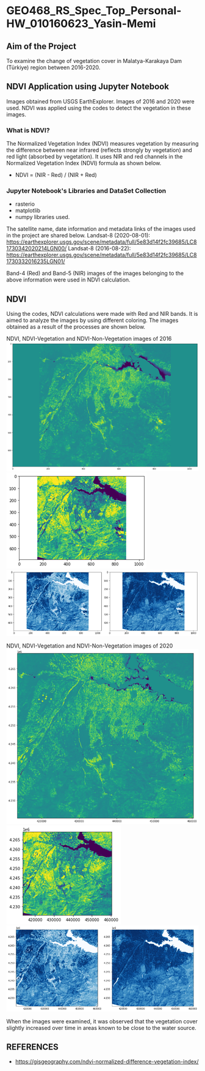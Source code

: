 # GEO468_RS_Spec_Top_Personal-HW_010160623_Yasin-Memi
## Aim of the Project
To examine the change of vegetation cover in Malatya-Karakaya Dam (Türkiye) region between 2016-2020.

## NDVI Application using Jupyter Notebook
Images obtained from USGS EarthExplorer. Images of 2016 and 2020 were used. NDVI was applied using the codes to detect the vegetation in these images.

### What is NDVI?
The Normalized Vegetation Index (NDVI) measures vegetation by measuring the difference between near infrared (reflects strongly by vegetation) and red light (absorbed by vegetation).
It uses NIR and red channels in the Normalized Vegetation Index (NDVI) formula as shown below.
- NDVI = (NIR - Red) / (NIR + Red)

### Jupyter Notebook's Libraries and DataSet Collection
- rasterio
- matplotlib
- numpy libraries used.

The satellite name, date information and metadata links of the images used in the project are shared below.
Landsat-8 (2020-08-01): https://earthexplorer.usgs.gov/scene/metadata/full/5e83d14f2fc39685/LC81730342020214LGN00/
Landsat-8 (2016-08-22): https://earthexplorer.usgs.gov/scene/metadata/full/5e83d14f2fc39685/LC81730332016235LGN01/

Band-4 (Red) and Band-5 (NIR) images of the images belonging to the above information were used in NDVI calculation.

## NDVI
Using the codes, NDVI calculations were made with Red and NIR bands. It is aimed to analyze the images by using different coloring. The images obtained as a result of the processes are shown below.

NDVI, NDVI-Vegetation and NDVI-Non-Vegetation images of 2016
![2016](2016.png) ![vegetation_2016](vegetation_2016.png) ![non-vegetation_2016](non-vegetation_2016.png)

NDVI, NDVI-Vegetation and NDVI-Non-Vegetation images of 2020
![2020](2020.png) ![vegetation_2020](vegetation_2020.png) ![non-vegetation_2020](non-vegetation_2020.png)

When the images were examined, it was observed that the vegetation cover slightly increased over time in areas known to be close to the water source.


## REFERENCES
- https://gisgeography.com/ndvi-normalized-difference-vegetation-index/
